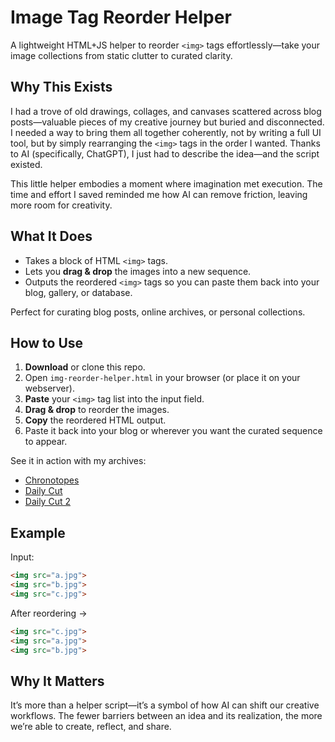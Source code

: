 # Image Tag Reorder Helper

A lightweight HTML+JS helper to reorder `<img>` tags effortlessly—take your image collections from static clutter to curated clarity.

##  Why This Exists

I had a trove of old drawings, collages, and canvases scattered across blog posts—valuable pieces of my creative journey but buried and disconnected. I needed a way to bring them all together coherently, not by writing a full UI tool, but by simply rearranging the `<img>` tags in the order I wanted. Thanks to AI (specifically, ChatGPT), I just had to describe the idea—and the script existed.

This little helper embodies a moment where imagination met execution. The time and effort I saved reminded me how AI can remove friction, leaving more room for creativity.

##  What It Does

- Takes a block of HTML `<img>` tags.  
- Lets you **drag & drop** the images into a new sequence.  
- Outputs the reordered `<img>` tags so you can paste them back into your blog, gallery, or database.  

Perfect for curating blog posts, online archives, or personal collections.

##  How to Use

1. **Download** or clone this repo.  
2. Open `img-reorder-helper.html` in your browser (or place it on your webserver).  
3. **Paste** your `<img>` tag list into the input field.  
4. **Drag & drop** to reorder the images.  
5. **Copy** the reordered HTML output.  
6. Paste it back into your blog or wherever you want the curated sequence to appear.  

See it in action with my archives:  
- [Chronotopes](https://ibulla.com/i/works/chronotopes)  
- [Daily Cut](https://ibulla.com/i/works/daily-cut)  
- [Daily Cut 2](https://ibulla.com/i/works/daily-cut-2)  

##  Example

Input:
```html
<img src="a.jpg">
<img src="b.jpg">
<img src="c.jpg">
````

After reordering →

```html
<img src="c.jpg">
<img src="a.jpg">
<img src="b.jpg">
```

## Why It Matters

It’s more than a helper script—it’s a symbol of how AI can shift our creative workflows. The fewer barriers between an idea and its realization, the more we’re able to create, reflect, and share.
